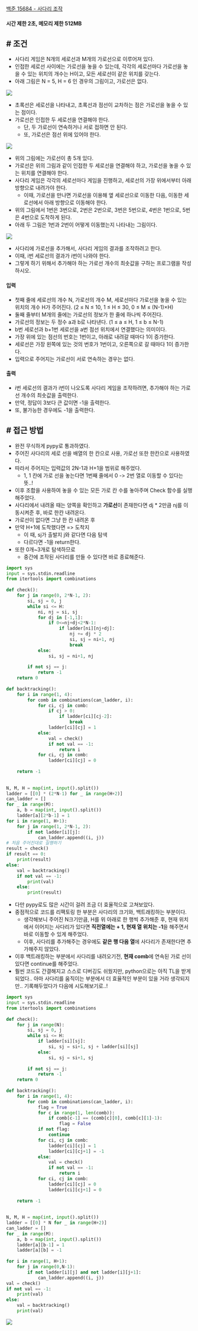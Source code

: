
[백준 15684 - 사다리 조작](https://www.acmicpc.net/problem/15684)

#### **시간 제한 2초, 메모리 제한 512MB**

## **# 조건**

- 사다리 게임은 N개의 세로선과 M개의 가로선으로 이루어져 있다. 
- 인접한 세로선 사이에는 가로선을 놓을 수 있는데, 각각의 세로선마다 가로선을 놓을 수 있는 위치의 개수는 H이고, 모든 세로선이 같은 위치를 갖는다. 
- 아래 그림은 N = 5, H = 6 인 경우의 그림이고, 가로선은 없다.

![](Algorithm/baekjoon/assets/Pasted%20image%2020231012192553.png)

- 초록선은 세로선을 나타내고, 초록선과 점선이 교차하는 점은 가로선을 놓을 수 있는 점이다. 
- 가로선은 인접한 두 세로선을 연결해야 한다. 
	- 단, 두 가로선이 연속하거나 서로 접하면 안 된다. 
	- 또, 가로선은 점선 위에 있어야 한다.

![](Algorithm/baekjoon/assets/Pasted%20image%2020231012192624.png)

- 위의 그림에는 가로선이 총 5개 있다. 
- 가로선은 위의 그림과 같이 인접한 두 세로선을 연결해야 하고, 가로선을 놓을 수 있는 위치를 연결해야 한다.
- 사다리 게임은 각각의 세로선마다 게임을 진행하고, 세로선의 가장 위에서부터 아래 방향으로 내려가야 한다. 
	- 이때, 가로선을 만나면 가로선을 이용해 옆 세로선으로 이동한 다음, 이동한 세로선에서 아래 방향으로 이동해야 한다.
- 위의 그림에서 1번은 3번으로, 2번은 2번으로, 3번은 5번으로, 4번은 1번으로, 5번은 4번으로 도착하게 된다. 
- 아래 두 그림은 1번과 2번이 어떻게 이동했는지 나타내는 그림이다.

![](Algorithm/baekjoon/assets/Pasted%20image%2020231012192659.png)

- 사다리에 가로선을 추가해서, 사다리 게임의 결과를 조작하려고 한다. 
- 이때, i번 세로선의 결과가 i번이 나와야 한다. 
- 그렇게 하기 위해서 추가해야 하는 가로선 개수의 최솟값을 구하는 프로그램을 작성하시오.

#### **입력**
- 첫째 줄에 세로선의 개수 N, 가로선의 개수 M, 세로선마다 가로선을 놓을 수 있는 위치의 개수 H가 주어진다. (2 ≤ N ≤ 10, 1 ≤ H ≤ 30, 0 ≤ M ≤ (N-1)×H)
- 둘째 줄부터 M개의 줄에는 가로선의 정보가 한 줄에 하나씩 주어진다.
- 가로선의 정보는 두 정수 a과 b로 나타낸다. (1 ≤ a ≤ H, 1 ≤ b ≤ N-1) 
- b번 세로선과 b+1번 세로선을 a번 점선 위치에서 연결했다는 의미이다.
- 가장 위에 있는 점선의 번호는 1번이고, 아래로 내려갈 때마다 1이 증가한다. 
- 세로선은 가장 왼쪽에 있는 것의 번호가 1번이고, 오른쪽으로 갈 때마다 1이 증가한다.
- 입력으로 주어지는 가로선이 서로 연속하는 경우는 없다.

#### **출력**
- i번 세로선의 결과가 i번이 나오도록 사다리 게임을 조작하려면, 추가해야 하는 가로선 개수의 최솟값을 출력한다. 
- 만약, 정답이 3보다 큰 값이면 -1을 출력한다. 
- 또, 불가능한 경우에도 -1을 출력한다.

## **# 접근 방법**

- 완전 무식하게 pypy로 통과하였다.
- 주어진 사다리의 세로 선을 배열의 한 칸으로 사용, 가로선 또한 한칸으로 사용하였다.
- 따라서 주어지는 입력값의 2N-1과 H+1을 범위로 해주었다.
	- 1, 1 칸에 가로 선을 놓는다면 1번째 줄에서 0 -> 2번 열로 이동할 수 있다는 뜻..!
- 이후 조합을 사용하여 놓을 수 있는 모든 가로 칸 수를 놓아주며 Check 함수를 실행해주었다.
- 사다리에서 내려올 때는 양쪽을 확인하고 **가로선**이 존재한다면 dj * 2만큼 nj를 이동시켜준 후, 바로 한칸 내려온다.
- 가로선이 없다면 그냥 한 칸 내려온 후
- 만약 H+1에 도착했다면 => 도착지
	- 이 때, sj가 출발지 j와 같다면 다음 탐색
	- 다르다면 -1을 return한다.
- 또한 0개~3개로 탐색하므로
	- 중간에 조작된 사다리를 만들 수 있다면 바로 종료해준다.

```python
import sys  
input = sys.stdin.readline  
from itertools import combinations  
  
def check():  
    for j in range(0, 2*N-1, 2):  
        si, sj = 0, j  
        while si <= H:  
            ni, nj = si, sj  
            for dj in [-1,1]:  
                if 0<=nj+dj<2*N-1:  
                    if ladder[ni][nj+dj]:  
                        nj += dj * 2  
                        si, sj = ni+1, nj  
                        break  
            else:  
                si, sj = ni+1, nj  
  
        if not sj == j:  
            return -1  
    return 0  
  
def backtracking():  
    for i in range(1, 4):  
        for comb in combinations(can_ladder, i):  
            for ci, cj in comb:  
                if cj > 0:  
                    if ladder[ci][cj-2]:  
                        break  
                ladder[ci][cj] = 1  
            else:  
                val = check()  
                if not val == -1:  
                    return i  
            for ci, cj in comb:  
                ladder[ci][cj] = 0  
  
    return -1  
  
  
N, M, H = map(int, input().split())  
ladder = [[0] * (2*N-1) for _ in range(H+2)]  
can_ladder = []  
for _ in range(M):  
    a, b = map(int, input().split())  
    ladder[a][2*b-1] = 1  
for i in range(1, H+1):  
    for j in range(1, 2*N-1, 2):  
        if not ladder[i][j]:  
            can_ladder.append((i, j))  
# 처음 주어진대로 실행하기  
result = check()  
if result == 0:  
    print(result)  
else:  
    val = backtracking()  
    if not val == -1:  
        print(val)  
    else:  
        print(result)
```

- 다만 pypy로도 많은 시간이 걸려 조금 더 효율적으로 고쳐보았다.
- 중점적으로 코드를 리팩토링 한 부분은 사다리의 크기와, 백트래킹하는 부분이다.
	- 생각해보니 주어진 N크기만큼, H를 위 아래로 한 행씩 추가해준 후, 현재 위치에서 이어지는 사다리가 있다면 **직전열에는 + 1, 현재 열 위치는 -1**을 해주면서 바로 이동할 수 있게 해주었다.
	- 이후, 사다리를 추가해주는 경우에도 **같은 행 다음 열**에 사다리가 존재한다면 추가해주지 않았다.
- 이후 백트래킹하는 부분에서 사다리를 내려오기전, **현재 comb**에 연속된 가로 선이 있다면 continue를 해주었다.
- 훨씬 코드도 간결해지고 스스로 디버깅도 쉬웠지만, python으로는 아직 TL을 받게 되었다.. 아마 사다리를 움직이는 부분에서 더 효율적인 부분이 있을 거라 생각되지만.. 기록해두었다가 다음에 시도해보기로..!

```python
import sys  
input = sys.stdin.readline  
from itertools import combinations  
  
def check():  
    for j in range(N):  
        si, sj = 0, j  
        while si <= H:  
            if ladder[si][sj]:  
                si, sj = si+1, sj + ladder[si][sj]  
            else:  
                si, sj = si+1, sj  
  
        if not sj == j:  
            return -1  
    return 0  
  
def backtracking():  
    for i in range(1, 4):  
        for comb in combinations(can_ladder, i):  
            flag = True  
            for c in range(1, len(comb)):  
                if comb[c-1] == (comb[c][0], comb[c][1]-1):  
                    flag = False  
            if not flag:  
                continue  
            for ci, cj in comb:  
                ladder[ci][cj] = 1  
                ladder[ci][cj+1] = -1  
            else:  
                val = check()  
                if not val == -1:  
                    return i  
            for ci, cj in comb:  
                ladder[ci][cj] = 0  
                ladder[ci][cj+1] = 0  
  
    return -1  
  
  
N, M, H = map(int, input().split())  
ladder = [[0] * N for _ in range(H+2)]  
can_ladder = []  
for _ in range(M):  
    a, b = map(int, input().split())  
    ladder[a][b-1] = 1  
    ladder[a][b] = -1  
  
for i in range(1, H+1):  
    for j in range(0,N-1):  
        if not ladder[i][j] and not ladder[i][j+1]:  
            can_ladder.append((i, j))  
val = check()  
if not val == -1:  
    print(val)  
else:  
    val = backtracking()  
    print(val)
```

![](Algorithm/baekjoon/assets/Pasted%20image%2020231012213147.png)